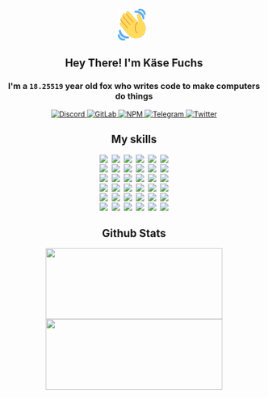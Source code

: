 <div><p align=center><img src=./resources/images/wave.gif width=64px height=64px></p><h2 align=center>Hey There! I'm Käse Fuchs</h2><h3 align=center>I'm a <code>18.25519</code> year old fox who writes code to make computers do things</h3><p align=center><a href=https://discord.com/users/507526681125322772><img alt=Discord src="https://img.shields.io/badge/Discord-5865F2?logo=discord&logoColor=white&style=flat-square#dd18ac76eb7d9ca23569f0c056c5c86d"> </a><a href=https://gitlab.com/kasefuchs><img alt=GitLab src="https://img.shields.io/badge/GitLab-330F63?logo=gitlab&logoColor=white&style=flat-square#dd18ac76eb7d9ca23569f0c056c5c86d"> </a><a href=https://npmjs.com/~kasefuchs><img alt=NPM src="https://img.shields.io/badge/NPM-CB3837?logo=npm&logoColor=white&style=flat-square#dd18ac76eb7d9ca23569f0c056c5c86d"> </a><a href=https://t.me/kasefuchs><img alt=Telegram src="https://img.shields.io/badge/Telegram-2CA5E0?logo=telegram&logoColor=white&style=flat-square#dd18ac76eb7d9ca23569f0c056c5c86d"> </a><a href=https://twitter.com/kasefuchs><img alt=Twitter src="https://img.shields.io/badge/Twitter-1DA1F2?logo=twitter&logoColor=white&style=flat-square#dd18ac76eb7d9ca23569f0c056c5c86d"></a></p><h2 align=center>My skills</h2><p align=center><a href=https://aws.amazon.com/ ><picture><source srcset="https://skillicons.dev/icons?i=aws&theme=dark#dd18ac76eb7d9ca23569f0c056c5c86d" media="(prefers-color-scheme: dark)"><source srcset="https://skillicons.dev/icons?i=aws&theme=light#dd18ac76eb7d9ca23569f0c056c5c86d" media="(prefers-color-scheme: light), (prefers-color-scheme: no-preference)"><img src="https://skillicons.dev/icons?i=aws&theme=light#dd18ac76eb7d9ca23569f0c056c5c86d"></picture></a>&nbsp;&nbsp;<a href=https://en.wikipedia.org/wiki/Bash_(Unix_shell)><picture><source srcset="https://skillicons.dev/icons?i=bash&theme=dark#dd18ac76eb7d9ca23569f0c056c5c86d" media="(prefers-color-scheme: dark)"><source srcset="https://skillicons.dev/icons?i=bash&theme=light#dd18ac76eb7d9ca23569f0c056c5c86d" media="(prefers-color-scheme: light), (prefers-color-scheme: no-preference)"><img src="https://skillicons.dev/icons?i=bash&theme=light#dd18ac76eb7d9ca23569f0c056c5c86d"></picture></a>&nbsp;&nbsp;<a href=https://discord.com/developers/docs><picture><source srcset="https://skillicons.dev/icons?i=bots&theme=dark#dd18ac76eb7d9ca23569f0c056c5c86d" media="(prefers-color-scheme: dark)"><source srcset="https://skillicons.dev/icons?i=bots&theme=light#dd18ac76eb7d9ca23569f0c056c5c86d" media="(prefers-color-scheme: light), (prefers-color-scheme: no-preference)"><img src="https://skillicons.dev/icons?i=bots&theme=light#dd18ac76eb7d9ca23569f0c056c5c86d"></picture></a>&nbsp;&nbsp;<a href=https://www.cloudflare.com/ ><picture><source srcset="https://skillicons.dev/icons?i=cloudflare&theme=dark#dd18ac76eb7d9ca23569f0c056c5c86d" media="(prefers-color-scheme: dark)"><source srcset="https://skillicons.dev/icons?i=cloudflare&theme=light#dd18ac76eb7d9ca23569f0c056c5c86d" media="(prefers-color-scheme: light), (prefers-color-scheme: no-preference)"><img src="https://skillicons.dev/icons?i=cloudflare&theme=light#dd18ac76eb7d9ca23569f0c056c5c86d"></picture></a>&nbsp;&nbsp;<a href=https://en.wikipedia.org/wiki/CSS><picture><source srcset="https://skillicons.dev/icons?i=css&theme=dark#dd18ac76eb7d9ca23569f0c056c5c86d" media="(prefers-color-scheme: dark)"><source srcset="https://skillicons.dev/icons?i=css&theme=light#dd18ac76eb7d9ca23569f0c056c5c86d" media="(prefers-color-scheme: light), (prefers-color-scheme: no-preference)"><img src="https://skillicons.dev/icons?i=css&theme=light#dd18ac76eb7d9ca23569f0c056c5c86d"></picture></a>&nbsp;&nbsp;<a href=https://www.docker.com/ ><picture><source srcset="https://skillicons.dev/icons?i=docker&theme=dark#dd18ac76eb7d9ca23569f0c056c5c86d" media="(prefers-color-scheme: dark)"><source srcset="https://skillicons.dev/icons?i=docker&theme=light#dd18ac76eb7d9ca23569f0c056c5c86d" media="(prefers-color-scheme: light), (prefers-color-scheme: no-preference)"><img src="https://skillicons.dev/icons?i=docker&theme=light#dd18ac76eb7d9ca23569f0c056c5c86d"></picture></a><br><a href=https://www.electronjs.org/ ><picture><source srcset="https://skillicons.dev/icons?i=electron&theme=dark#dd18ac76eb7d9ca23569f0c056c5c86d" media="(prefers-color-scheme: dark)"><source srcset="https://skillicons.dev/icons?i=electron&theme=light#dd18ac76eb7d9ca23569f0c056c5c86d" media="(prefers-color-scheme: light), (prefers-color-scheme: no-preference)"><img src="https://skillicons.dev/icons?i=electron&theme=light#dd18ac76eb7d9ca23569f0c056c5c86d"></picture></a>&nbsp;&nbsp;<a href=https://expressjs.com/ ><picture><source srcset="https://skillicons.dev/icons?i=express&theme=dark#dd18ac76eb7d9ca23569f0c056c5c86d" media="(prefers-color-scheme: dark)"><source srcset="https://skillicons.dev/icons?i=express&theme=light#dd18ac76eb7d9ca23569f0c056c5c86d" media="(prefers-color-scheme: light), (prefers-color-scheme: no-preference)"><img src="https://skillicons.dev/icons?i=express&theme=light#dd18ac76eb7d9ca23569f0c056c5c86d"></picture></a>&nbsp;&nbsp;<a href=https://www.figma.com/ ><picture><source srcset="https://skillicons.dev/icons?i=figma&theme=dark#dd18ac76eb7d9ca23569f0c056c5c86d" media="(prefers-color-scheme: dark)"><source srcset="https://skillicons.dev/icons?i=figma&theme=light#dd18ac76eb7d9ca23569f0c056c5c86d" media="(prefers-color-scheme: light), (prefers-color-scheme: no-preference)"><img src="https://skillicons.dev/icons?i=figma&theme=light#dd18ac76eb7d9ca23569f0c056c5c86d"></picture></a>&nbsp;&nbsp;<a href=https://firebase.google.com/ ><picture><source srcset="https://skillicons.dev/icons?i=firebase&theme=dark#dd18ac76eb7d9ca23569f0c056c5c86d" media="(prefers-color-scheme: dark)"><source srcset="https://skillicons.dev/icons?i=firebase&theme=light#dd18ac76eb7d9ca23569f0c056c5c86d" media="(prefers-color-scheme: light), (prefers-color-scheme: no-preference)"><img src="https://skillicons.dev/icons?i=firebase&theme=light#dd18ac76eb7d9ca23569f0c056c5c86d"></picture></a>&nbsp;&nbsp;<a href=https://flask.palletsprojects.com/ ><picture><source srcset="https://skillicons.dev/icons?i=flask&theme=dark#dd18ac76eb7d9ca23569f0c056c5c86d" media="(prefers-color-scheme: dark)"><source srcset="https://skillicons.dev/icons?i=flask&theme=light#dd18ac76eb7d9ca23569f0c056c5c86d" media="(prefers-color-scheme: light), (prefers-color-scheme: no-preference)"><img src="https://skillicons.dev/icons?i=flask&theme=light#dd18ac76eb7d9ca23569f0c056c5c86d"></picture></a>&nbsp;&nbsp;<a href=https://cloud.google.com/ ><picture><source srcset="https://skillicons.dev/icons?i=gcp&theme=dark#dd18ac76eb7d9ca23569f0c056c5c86d" media="(prefers-color-scheme: dark)"><source srcset="https://skillicons.dev/icons?i=gcp&theme=light#dd18ac76eb7d9ca23569f0c056c5c86d" media="(prefers-color-scheme: light), (prefers-color-scheme: no-preference)"><img src="https://skillicons.dev/icons?i=gcp&theme=light#dd18ac76eb7d9ca23569f0c056c5c86d"></picture></a><br><a href=https://git-scm.com/ ><picture><source srcset="https://skillicons.dev/icons?i=git&theme=dark#dd18ac76eb7d9ca23569f0c056c5c86d" media="(prefers-color-scheme: dark)"><source srcset="https://skillicons.dev/icons?i=git&theme=light#dd18ac76eb7d9ca23569f0c056c5c86d" media="(prefers-color-scheme: light), (prefers-color-scheme: no-preference)"><img src="https://skillicons.dev/icons?i=git&theme=light#dd18ac76eb7d9ca23569f0c056c5c86d"></picture></a>&nbsp;&nbsp;<a href=https://github.com/ ><picture><source srcset="https://skillicons.dev/icons?i=github&theme=dark#dd18ac76eb7d9ca23569f0c056c5c86d" media="(prefers-color-scheme: dark)"><source srcset="https://skillicons.dev/icons?i=github&theme=light#dd18ac76eb7d9ca23569f0c056c5c86d" media="(prefers-color-scheme: light), (prefers-color-scheme: no-preference)"><img src="https://skillicons.dev/icons?i=github&theme=light#dd18ac76eb7d9ca23569f0c056c5c86d"></picture></a>&nbsp;&nbsp;<a href=https://gitlab.com/ ><picture><source srcset="https://skillicons.dev/icons?i=gitlab&theme=dark#dd18ac76eb7d9ca23569f0c056c5c86d" media="(prefers-color-scheme: dark)"><source srcset="https://skillicons.dev/icons?i=gitlab&theme=light#dd18ac76eb7d9ca23569f0c056c5c86d" media="(prefers-color-scheme: light), (prefers-color-scheme: no-preference)"><img src="https://skillicons.dev/icons?i=gitlab&theme=light#dd18ac76eb7d9ca23569f0c056c5c86d"></picture></a>&nbsp;&nbsp;<a href=https://www.heroku.com/ ><picture><source srcset="https://skillicons.dev/icons?i=heroku&theme=dark#dd18ac76eb7d9ca23569f0c056c5c86d" media="(prefers-color-scheme: dark)"><source srcset="https://skillicons.dev/icons?i=heroku&theme=light#dd18ac76eb7d9ca23569f0c056c5c86d" media="(prefers-color-scheme: light), (prefers-color-scheme: no-preference)"><img src="https://skillicons.dev/icons?i=heroku&theme=light#dd18ac76eb7d9ca23569f0c056c5c86d"></picture></a>&nbsp;&nbsp;<a href=https://en.wikipedia.org/wiki/HTML><picture><source srcset="https://skillicons.dev/icons?i=html&theme=dark#dd18ac76eb7d9ca23569f0c056c5c86d" media="(prefers-color-scheme: dark)"><source srcset="https://skillicons.dev/icons?i=html&theme=light#dd18ac76eb7d9ca23569f0c056c5c86d" media="(prefers-color-scheme: light), (prefers-color-scheme: no-preference)"><img src="https://skillicons.dev/icons?i=html&theme=light#dd18ac76eb7d9ca23569f0c056c5c86d"></picture></a>&nbsp;&nbsp;<a href=https://en.wikipedia.org/wiki/JavaScript><picture><source srcset="https://skillicons.dev/icons?i=js&theme=dark#dd18ac76eb7d9ca23569f0c056c5c86d" media="(prefers-color-scheme: dark)"><source srcset="https://skillicons.dev/icons?i=js&theme=light#dd18ac76eb7d9ca23569f0c056c5c86d" media="(prefers-color-scheme: light), (prefers-color-scheme: no-preference)"><img src="https://skillicons.dev/icons?i=js&theme=light#dd18ac76eb7d9ca23569f0c056c5c86d"></picture></a><br><a href=https://en.wikipedia.org/wiki/Linux><picture><source srcset="https://skillicons.dev/icons?i=linux&theme=dark#dd18ac76eb7d9ca23569f0c056c5c86d" media="(prefers-color-scheme: dark)"><source srcset="https://skillicons.dev/icons?i=linux&theme=light#dd18ac76eb7d9ca23569f0c056c5c86d" media="(prefers-color-scheme: light), (prefers-color-scheme: no-preference)"><img src="https://skillicons.dev/icons?i=linux&theme=light#dd18ac76eb7d9ca23569f0c056c5c86d"></picture></a>&nbsp;&nbsp;<a href=https://mui.com/ ><picture><source srcset="https://skillicons.dev/icons?i=materialui&theme=dark#dd18ac76eb7d9ca23569f0c056c5c86d" media="(prefers-color-scheme: dark)"><source srcset="https://skillicons.dev/icons?i=materialui&theme=light#dd18ac76eb7d9ca23569f0c056c5c86d" media="(prefers-color-scheme: light), (prefers-color-scheme: no-preference)"><img src="https://skillicons.dev/icons?i=materialui&theme=light#dd18ac76eb7d9ca23569f0c056c5c86d"></picture></a>&nbsp;&nbsp;<a href=https://en.wikipedia.org/wiki/Markdown><picture><source srcset="https://skillicons.dev/icons?i=md&theme=dark#dd18ac76eb7d9ca23569f0c056c5c86d" media="(prefers-color-scheme: dark)"><source srcset="https://skillicons.dev/icons?i=md&theme=light#dd18ac76eb7d9ca23569f0c056c5c86d" media="(prefers-color-scheme: light), (prefers-color-scheme: no-preference)"><img src="https://skillicons.dev/icons?i=md&theme=light#dd18ac76eb7d9ca23569f0c056c5c86d"></picture></a>&nbsp;&nbsp;<a href=https://www.mongodb.com/ ><picture><source srcset="https://skillicons.dev/icons?i=mongodb&theme=dark#dd18ac76eb7d9ca23569f0c056c5c86d" media="(prefers-color-scheme: dark)"><source srcset="https://skillicons.dev/icons?i=mongodb&theme=light#dd18ac76eb7d9ca23569f0c056c5c86d" media="(prefers-color-scheme: light), (prefers-color-scheme: no-preference)"><img src="https://skillicons.dev/icons?i=mongodb&theme=light#dd18ac76eb7d9ca23569f0c056c5c86d"></picture></a>&nbsp;&nbsp;<a href=https://www.mysql.com/ ><picture><source srcset="https://skillicons.dev/icons?i=mysql&theme=dark#dd18ac76eb7d9ca23569f0c056c5c86d" media="(prefers-color-scheme: dark)"><source srcset="https://skillicons.dev/icons?i=mysql&theme=light#dd18ac76eb7d9ca23569f0c056c5c86d" media="(prefers-color-scheme: light), (prefers-color-scheme: no-preference)"><img src="https://skillicons.dev/icons?i=mysql&theme=light#dd18ac76eb7d9ca23569f0c056c5c86d"></picture></a>&nbsp;&nbsp;<a href=https://nextjs.org/ ><picture><source srcset="https://skillicons.dev/icons?i=nextjs&theme=dark#dd18ac76eb7d9ca23569f0c056c5c86d" media="(prefers-color-scheme: dark)"><source srcset="https://skillicons.dev/icons?i=nextjs&theme=light#dd18ac76eb7d9ca23569f0c056c5c86d" media="(prefers-color-scheme: light), (prefers-color-scheme: no-preference)"><img src="https://skillicons.dev/icons?i=nextjs&theme=light#dd18ac76eb7d9ca23569f0c056c5c86d"></picture></a><br><a href=https://nodejs.org/en/ ><picture><source srcset="https://skillicons.dev/icons?i=nodejs&theme=dark#dd18ac76eb7d9ca23569f0c056c5c86d" media="(prefers-color-scheme: dark)"><source srcset="https://skillicons.dev/icons?i=nodejs&theme=light#dd18ac76eb7d9ca23569f0c056c5c86d" media="(prefers-color-scheme: light), (prefers-color-scheme: no-preference)"><img src="https://skillicons.dev/icons?i=nodejs&theme=light#dd18ac76eb7d9ca23569f0c056c5c86d"></picture></a>&nbsp;&nbsp;<a href=https://www.postgresql.org/ ><picture><source srcset="https://skillicons.dev/icons?i=postgres&theme=dark#dd18ac76eb7d9ca23569f0c056c5c86d" media="(prefers-color-scheme: dark)"><source srcset="https://skillicons.dev/icons?i=postgres&theme=light#dd18ac76eb7d9ca23569f0c056c5c86d" media="(prefers-color-scheme: light), (prefers-color-scheme: no-preference)"><img src="https://skillicons.dev/icons?i=postgres&theme=light#dd18ac76eb7d9ca23569f0c056c5c86d"></picture></a>&nbsp;&nbsp;<a href=https://learn.microsoft.com/en-us/powershell/ ><picture><source srcset="https://skillicons.dev/icons?i=powershell&theme=dark#dd18ac76eb7d9ca23569f0c056c5c86d" media="(prefers-color-scheme: dark)"><source srcset="https://skillicons.dev/icons?i=powershell&theme=light#dd18ac76eb7d9ca23569f0c056c5c86d" media="(prefers-color-scheme: light), (prefers-color-scheme: no-preference)"><img src="https://skillicons.dev/icons?i=powershell&theme=light#dd18ac76eb7d9ca23569f0c056c5c86d"></picture></a>&nbsp;&nbsp;<a href=https://www.python.org/ ><picture><source srcset="https://skillicons.dev/icons?i=py&theme=dark#dd18ac76eb7d9ca23569f0c056c5c86d" media="(prefers-color-scheme: dark)"><source srcset="https://skillicons.dev/icons?i=py&theme=light#dd18ac76eb7d9ca23569f0c056c5c86d" media="(prefers-color-scheme: light), (prefers-color-scheme: no-preference)"><img src="https://skillicons.dev/icons?i=py&theme=light#dd18ac76eb7d9ca23569f0c056c5c86d"></picture></a>&nbsp;&nbsp;<a href=https://www.raspberrypi.org/ ><picture><source srcset="https://skillicons.dev/icons?i=raspberrypi&theme=dark#dd18ac76eb7d9ca23569f0c056c5c86d" media="(prefers-color-scheme: dark)"><source srcset="https://skillicons.dev/icons?i=raspberrypi&theme=light#dd18ac76eb7d9ca23569f0c056c5c86d" media="(prefers-color-scheme: light), (prefers-color-scheme: no-preference)"><img src="https://skillicons.dev/icons?i=raspberrypi&theme=light#dd18ac76eb7d9ca23569f0c056c5c86d"></picture></a>&nbsp;&nbsp;<a href=https://reactjs.org/ ><picture><source srcset="https://skillicons.dev/icons?i=react&theme=dark#dd18ac76eb7d9ca23569f0c056c5c86d" media="(prefers-color-scheme: dark)"><source srcset="https://skillicons.dev/icons?i=react&theme=light#dd18ac76eb7d9ca23569f0c056c5c86d" media="(prefers-color-scheme: light), (prefers-color-scheme: no-preference)"><img src="https://skillicons.dev/icons?i=react&theme=light#dd18ac76eb7d9ca23569f0c056c5c86d"></picture></a><br><a href=https://redux.js.org/ ><picture><source srcset="https://skillicons.dev/icons?i=redux&theme=dark#dd18ac76eb7d9ca23569f0c056c5c86d" media="(prefers-color-scheme: dark)"><source srcset="https://skillicons.dev/icons?i=redux&theme=light#dd18ac76eb7d9ca23569f0c056c5c86d" media="(prefers-color-scheme: light), (prefers-color-scheme: no-preference)"><img src="https://skillicons.dev/icons?i=redux&theme=light#dd18ac76eb7d9ca23569f0c056c5c86d"></picture></a>&nbsp;&nbsp;<a href=https://en.wikipedia.org/wiki/Regular_expression><picture><source srcset="https://skillicons.dev/icons?i=regex&theme=dark#dd18ac76eb7d9ca23569f0c056c5c86d" media="(prefers-color-scheme: dark)"><source srcset="https://skillicons.dev/icons?i=regex&theme=light#dd18ac76eb7d9ca23569f0c056c5c86d" media="(prefers-color-scheme: light), (prefers-color-scheme: no-preference)"><img src="https://skillicons.dev/icons?i=regex&theme=light#dd18ac76eb7d9ca23569f0c056c5c86d"></picture></a>&nbsp;&nbsp;<a href=https://en.wikipedia.org/wiki/Sass_(stylesheet_language)><picture><source srcset="https://skillicons.dev/icons?i=sass&theme=dark#dd18ac76eb7d9ca23569f0c056c5c86d" media="(prefers-color-scheme: dark)"><source srcset="https://skillicons.dev/icons?i=sass&theme=light#dd18ac76eb7d9ca23569f0c056c5c86d" media="(prefers-color-scheme: light), (prefers-color-scheme: no-preference)"><img src="https://skillicons.dev/icons?i=sass&theme=light#dd18ac76eb7d9ca23569f0c056c5c86d"></picture></a>&nbsp;&nbsp;<a href=https://www.typescriptlang.org/ ><picture><source srcset="https://skillicons.dev/icons?i=ts&theme=dark#dd18ac76eb7d9ca23569f0c056c5c86d" media="(prefers-color-scheme: dark)"><source srcset="https://skillicons.dev/icons?i=ts&theme=light#dd18ac76eb7d9ca23569f0c056c5c86d" media="(prefers-color-scheme: light), (prefers-color-scheme: no-preference)"><img src="https://skillicons.dev/icons?i=ts&theme=light#dd18ac76eb7d9ca23569f0c056c5c86d"></picture></a>&nbsp;&nbsp;<a href=https://unity.com/ ><picture><source srcset="https://skillicons.dev/icons?i=unity&theme=dark#dd18ac76eb7d9ca23569f0c056c5c86d" media="(prefers-color-scheme: dark)"><source srcset="https://skillicons.dev/icons?i=unity&theme=light#dd18ac76eb7d9ca23569f0c056c5c86d" media="(prefers-color-scheme: light), (prefers-color-scheme: no-preference)"><img src="https://skillicons.dev/icons?i=unity&theme=light#dd18ac76eb7d9ca23569f0c056c5c86d"></picture></a>&nbsp;&nbsp;<a href=https://workers.cloudflare.com/ ><picture><source srcset="https://skillicons.dev/icons?i=workers&theme=dark#dd18ac76eb7d9ca23569f0c056c5c86d" media="(prefers-color-scheme: dark)"><source srcset="https://skillicons.dev/icons?i=workers&theme=light#dd18ac76eb7d9ca23569f0c056c5c86d" media="(prefers-color-scheme: light), (prefers-color-scheme: no-preference)"><img src="https://skillicons.dev/icons?i=workers&theme=light#dd18ac76eb7d9ca23569f0c056c5c86d"></picture></a><br></p><h2 align=center>Github Stats</h2><p align=center><picture><source srcset="https://github-readme-stats-kasefuchs.vercel.app/api/?count_private=true&hide_border=true&hide_rank=true&line_height=20&hide_title=true&username=Kasefuchs&theme=dark#dd18ac76eb7d9ca23569f0c056c5c86d" media="(prefers-color-scheme: dark)"><source srcset="https://github-readme-stats-kasefuchs.vercel.app/api/?count_private=true&hide_border=true&hide_rank=true&line_height=20&hide_title=true&username=Kasefuchs&theme=light#dd18ac76eb7d9ca23569f0c056c5c86d" media="(prefers-color-scheme: light), (prefers-color-scheme: no-preference)"><img align=middle width=350 height=140 src="https://github-readme-stats-kasefuchs.vercel.app/api/?count_private=true&hide_border=true&hide_rank=true&line_height=20&hide_title=true&username=Kasefuchs&theme=light#dd18ac76eb7d9ca23569f0c056c5c86d"></picture><picture><source srcset="https://github-readme-stats-kasefuchs.vercel.app/api/top-langs/?count_private=true&hide_border=true&layout=compact&username=Kasefuchs&theme=dark#dd18ac76eb7d9ca23569f0c056c5c86d" media="(prefers-color-scheme: dark)"><source srcset="https://github-readme-stats-kasefuchs.vercel.app/api/top-langs/?count_private=true&hide_border=true&layout=compact&username=Kasefuchs&theme=light#dd18ac76eb7d9ca23569f0c056c5c86d" media="(prefers-color-scheme: light), (prefers-color-scheme: no-preference)"><img align=middle width=350 height=140 src="https://github-readme-stats-kasefuchs.vercel.app/api/top-langs/?count_private=true&hide_border=true&layout=compact&username=Kasefuchs&theme=light#dd18ac76eb7d9ca23569f0c056c5c86d"></picture></p><img src="https://hit.yhype.me/github/profile?user_id=64592097#dd18ac76eb7d9ca23569f0c056c5c86d" alt=""></div>